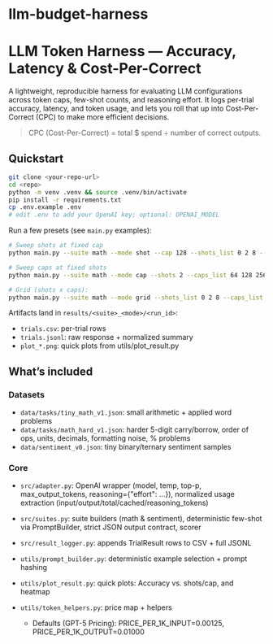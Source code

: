 # llm-budget-harness

# LLM Token Harness — Accuracy, Latency & Cost-Per-Correct

A lightweight, reproducible harness for evaluating LLM configurations across token caps, few-shot counts, and reasoning effort. It logs per-trial accuracy, latency, and token usage, and lets you roll that up into Cost-Per-Correct (CPC) to make more efficient decisions.

> CPC (Cost-Per-Correct) = total $ spend ÷ number of correct outputs.

## Quickstart
```bash
git clone <your-repo-url>
cd <repo>
python -m venv .venv && source .venv/bin/activate
pip install -r requirements.txt
cp .env.example .env
# edit .env to add your OpenAI key; optional: OPENAI_MODEL
```

Run a few presets (see `main.py` examples):
```bash
# Sweep shots at fixed cap
python main.py --suite math --mode shot --cap 128 --shots_list 0 2 8 --plot

# Sweep caps at fixed shots
python main.py --suite math --mode cap --shots 2 --caps_list 64 128 256 --plot

# Grid (shots x caps):
python main.py --suite math --mode grid --shots_list 0 2 8 --caps_list 64 128 256 --plot
```

Artifacts land in `results/<suite>_<mode>/<run_id>`:
- `trials.csv`: per-trial rows
- `trials.jsonl`: raw response + normalized summary
- `plot_*.png`: quick plots from utils/plot_result.py

## What’s included

### Datasets
- `data/tasks/tiny_math_v1.json`: small arithmetic + applied word problems
- `data/tasks/math_hard_v1.json`: harder 5-digit carry/borrow, order of ops, units, decimals, formatting noise, % problems
- `data/sentiment_v0.json`: tiny binary/ternary sentiment samples

### Core
- `src/adapter.py`: OpenAI wrapper (model, temp, top-p, max_output_tokens, reasoning={"effort": ...}), normalized usage extraction (input/output/total/cached/reasoning_tokens)

- `src/suites.py`: suite builders (math & sentiment), deterministic few-shot via PromptBuilder, strict JSON output contract, scorer

- `src/result_logger.py`: appends TrialResult rows to CSV + full JSONL

- `utils/prompt_builder.py`: deterministic example selection + prompt hashing

- `utils/plot_result.py`: quick plots: Accuracy vs. shots/cap, and heatmap

- `utils/token_helpers.py`: price map + helpers
  - Defaults (GPT-5 Pricing): PRICE_PER_1K_INPUT=0.00125, PRICE_PER_1K_OUTPUT=0.01000